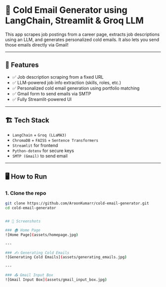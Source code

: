 # 📧 Cold Email Generator using LangChain, Streamlit & Groq LLM

This app scrapes job postings from a career page, extracts job descriptions using an LLM, and generates personalized cold emails. It also lets you send those emails directly via Gmail!

---

## 🚀 Features

- ✅ Job description scraping from a fixed URL
- ✅ LLM-powered job info extraction (skills, roles, etc.)
- ✅ Personalized cold email generation using portfolio matching
- ✅ Gmail form to send emails via SMTP
- ✅ Fully Streamlit-powered UI

---

## 🏗 Tech Stack

- `LangChain` + `Groq (LLaMA3)`
- `ChromaDB` + `FAISS` + `Sentence Transformers`
- `Streamlit` for frontend
- `Python-dotenv` for secure keys
- `SMTP (Gmail)` to send email

---

## 🖥 How to Run

### 1. Clone the repo
```bash
git clone https://github.com/AroonKumarr/cold-email-generator.git
cd cold-email-generator


## 📸 Screenshots

### 🏠 Home Page
![Home Page](assets/homepage.jpg)

---

### ✍️ Generating Cold Emails
![Generating Cold Emails](assets/generating_emails.jpg)

---

### 📤 Gmail Input Box
![Gmail Input Box](assets/gmail_input_box.jpg)

